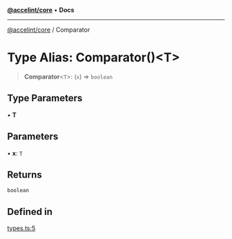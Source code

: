 [**@accelint/core**](../README.md) • **Docs**

***

[@accelint/core](../README.md) / Comparator

# Type Alias: Comparator()\<T\>

> **Comparator**\<`T`\>: (`x`) => `boolean`

## Type Parameters

• **T**

## Parameters

• **x**: `T`

## Returns

`boolean`

## Defined in

[types.ts:5](https://github.com/gohypergiant/standard-toolkit/blob/424b88fd48a5bcc02ed99ee27fd64cd73349aa30/packages/core/src/types.ts#L5)
